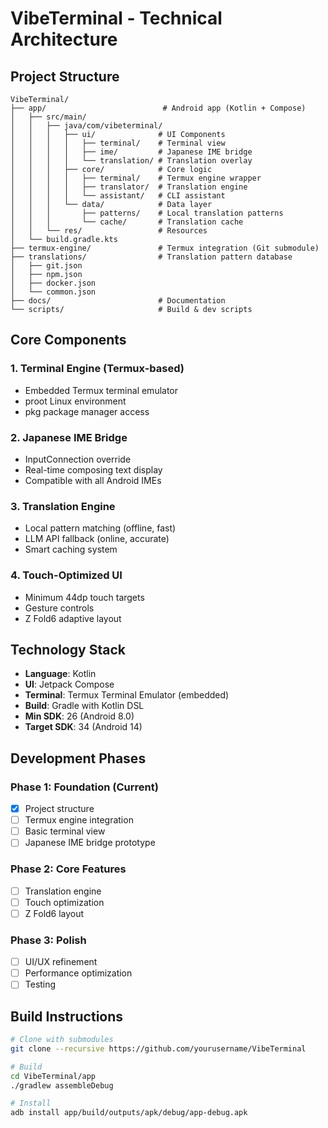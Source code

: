 # VibeTerminal - Technical Architecture

## Project Structure

```
VibeTerminal/
├── app/                          # Android app (Kotlin + Compose)
│   ├── src/main/
│   │   ├── java/com/vibeterminal/
│   │   │   ├── ui/              # UI Components
│   │   │   │   ├── terminal/    # Terminal view
│   │   │   │   ├── ime/         # Japanese IME bridge
│   │   │   │   └── translation/ # Translation overlay
│   │   │   ├── core/            # Core logic
│   │   │   │   ├── terminal/    # Termux engine wrapper
│   │   │   │   ├── translator/  # Translation engine
│   │   │   │   └── assistant/   # CLI assistant
│   │   │   └── data/            # Data layer
│   │   │       ├── patterns/    # Local translation patterns
│   │   │       └── cache/       # Translation cache
│   │   └── res/                 # Resources
│   └── build.gradle.kts
├── termux-engine/               # Termux integration (Git submodule)
├── translations/                # Translation pattern database
│   ├── git.json
│   ├── npm.json
│   ├── docker.json
│   └── common.json
├── docs/                        # Documentation
└── scripts/                     # Build & dev scripts
```

## Core Components

### 1. Terminal Engine (Termux-based)
- Embedded Termux terminal emulator
- proot Linux environment
- pkg package manager access

### 2. Japanese IME Bridge
- InputConnection override
- Real-time composing text display
- Compatible with all Android IMEs

### 3. Translation Engine
- Local pattern matching (offline, fast)
- LLM API fallback (online, accurate)
- Smart caching system

### 4. Touch-Optimized UI
- Minimum 44dp touch targets
- Gesture controls
- Z Fold6 adaptive layout

## Technology Stack

- **Language**: Kotlin
- **UI**: Jetpack Compose
- **Terminal**: Termux Terminal Emulator (embedded)
- **Build**: Gradle with Kotlin DSL
- **Min SDK**: 26 (Android 8.0)
- **Target SDK**: 34 (Android 14)

## Development Phases

### Phase 1: Foundation (Current)
- [x] Project structure
- [ ] Termux engine integration
- [ ] Basic terminal view
- [ ] Japanese IME bridge prototype

### Phase 2: Core Features
- [ ] Translation engine
- [ ] Touch optimization
- [ ] Z Fold6 layout

### Phase 3: Polish
- [ ] UI/UX refinement
- [ ] Performance optimization
- [ ] Testing

## Build Instructions

```bash
# Clone with submodules
git clone --recursive https://github.com/yourusername/VibeTerminal

# Build
cd VibeTerminal/app
./gradlew assembleDebug

# Install
adb install app/build/outputs/apk/debug/app-debug.apk
```
